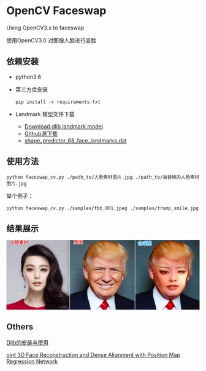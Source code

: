 # OpenCV Faceswap 

Using OpenCV3.x to faceswap

使用OpenCV3.0 对图像人脸进行变脸

## 依赖安装
- python3.6

- 第三方库安装
    ```
   pip install -r requirements.txt
    ```

- Landmark 模型文件下载
  + [Download dlib landmark model](https://pan.baidu.com/s/1Bbn7Zl57do969b76ui0OeA)
  + [Github源下载](https://github.com/italojs/facial-landmarks-recognition-/blob/master/shape_predictor_68_face_landmarks.dat)
  + [shape_predictor_68_face_landmarks.dat](https://github.com/italojs/facial-landmarks-recognition-/blob/master/shape_predictor_68_face_landmarks.dat)


## 使用方法

```
python faceswap_cv.py ./path_to/人脸素材图片.jpg ./path_to/被替换的人脸素材图片.jpg
```

举个例子：

```
python faceswap_cv.py ./samples/fbb_001.jpeg ./samples/trump_smile.jpg
```

## 结果展示
![](samples/sample.jpg)


## Others 

[Dlib的安装与使用](https://my.oschina.net/u/3027864/blog/2089168)

[oint 3D Face Reconstruction and Dense Alignment with Position Map Regression Network](https://github.com/YadiraF/PRNet)
